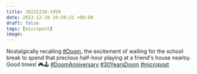 ```yaml
---
title: 20231210-1959
date: 2023-12-10 19:59:22 +00:00
draft: false
tags: [micropost]
image:
---
```


<p>Nostalgically recalling <a href="https://mastodon.bofhers.es/tags/Doom" class="mention hashtag" rel="tag">#<span>Doom</span></a>, the excitement of waiting for the school break to spend that precious half-hour playing at a friend&#39;s house nearby. Good times! 🎮🕹️ <a href="https://mastodon.bofhers.es/tags/DoomAnniversary" class="mention hashtag" rel="tag">#<span>DoomAnniversary</span></a> <a href="https://mastodon.bofhers.es/tags/30YearsDoom" class="mention hashtag" rel="tag">#<span>30YearsDoom</span></a> <a href="https://mastodon.bofhers.es/tags/micropost" class="mention hashtag" rel="tag">#<span>micropost</span></a></p>


